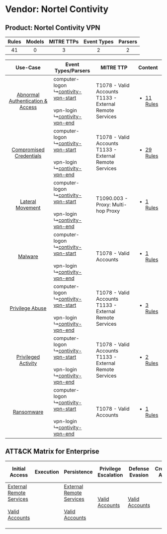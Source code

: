 Vendor: Nortel Contivity
========================
Product: Nortel Contivity VPN
-----------------------------
| Rules | Models | MITRE TTPs | Event Types | Parsers |
|:-----:|:------:|:----------:|:-----------:|:-------:|
|  41   |   0    |     3      |      2      |    2    |

|    Use-Case    | Event Types/Parsers    | MITRE TTP    | Content    |
|:----:| ---- | ---- | ---- |
| [Abnormal Authentication & Access](../../../UseCases/uc_abnormal_authentication_&_access.md) |  computer-logon<br> ↳[contivity-vpn-start](Ps/pC_contivityvpnstart.md)<br><br> vpn-login<br> ↳[contivity-vpn-end](Ps/pC_contivityvpnend.md)<br> | T1078 - Valid Accounts<br>T1133 - External Remote Services<br> | [<ul><li>11 Rules</li></ul>](RM/r_m_nortel_contivity_nortel_contivity_vpn_Abnormal_Authentication_&_Access.md) |
|          [Compromised Credentials](../../../UseCases/uc_compromised_credentials.md)          |  computer-logon<br> ↳[contivity-vpn-start](Ps/pC_contivityvpnstart.md)<br><br> vpn-login<br> ↳[contivity-vpn-end](Ps/pC_contivityvpnend.md)<br> | T1078 - Valid Accounts<br>T1133 - External Remote Services<br> | [<ul><li>29 Rules</li></ul>](RM/r_m_nortel_contivity_nortel_contivity_vpn_Compromised_Credentials.md)          |
|    [Lateral Movement](../../../UseCases/uc_lateral_movement.md)    |  computer-logon<br> ↳[contivity-vpn-start](Ps/pC_contivityvpnstart.md)<br><br> vpn-login<br> ↳[contivity-vpn-end](Ps/pC_contivityvpnend.md)<br> | T1090.003 - Proxy: Multi-hop Proxy<br>    | [<ul><li>1 Rules</li></ul>](RM/r_m_nortel_contivity_nortel_contivity_vpn_Lateral_Movement.md)    |
|    [Malware](../../../UseCases/uc_malware.md)    |  computer-logon<br> ↳[contivity-vpn-start](Ps/pC_contivityvpnstart.md)<br><br> vpn-login<br> ↳[contivity-vpn-end](Ps/pC_contivityvpnend.md)<br> | T1078 - Valid Accounts<br>    | [<ul><li>1 Rules</li></ul>](RM/r_m_nortel_contivity_nortel_contivity_vpn_Malware.md)    |
|    [Privilege Abuse](../../../UseCases/uc_privilege_abuse.md)    |  computer-logon<br> ↳[contivity-vpn-start](Ps/pC_contivityvpnstart.md)<br><br> vpn-login<br> ↳[contivity-vpn-end](Ps/pC_contivityvpnend.md)<br> | T1078 - Valid Accounts<br>T1133 - External Remote Services<br> | [<ul><li>3 Rules</li></ul>](RM/r_m_nortel_contivity_nortel_contivity_vpn_Privilege_Abuse.md)    |
|    [Privileged Activity](../../../UseCases/uc_privileged_activity.md)    |  computer-logon<br> ↳[contivity-vpn-start](Ps/pC_contivityvpnstart.md)<br><br> vpn-login<br> ↳[contivity-vpn-end](Ps/pC_contivityvpnend.md)<br> | T1078 - Valid Accounts<br>T1133 - External Remote Services<br> | [<ul><li>2 Rules</li></ul>](RM/r_m_nortel_contivity_nortel_contivity_vpn_Privileged_Activity.md)    |
|    [Ransomware](../../../UseCases/uc_ransomware.md)    |  computer-logon<br> ↳[contivity-vpn-start](Ps/pC_contivityvpnstart.md)<br><br> vpn-login<br> ↳[contivity-vpn-end](Ps/pC_contivityvpnend.md)<br> | T1078 - Valid Accounts<br>    | [<ul><li>1 Rules</li></ul>](RM/r_m_nortel_contivity_nortel_contivity_vpn_Ransomware.md)    |

ATT&CK Matrix for Enterprise
----------------------------
| Initial Access                                                                                                                                   | Execution | Persistence                                                                                                                                      | Privilege Escalation                                                | Defense Evasion                                                     | Credential Access | Discovery | Lateral Movement | Collection | Command and Control                                                                                                                       | Exfiltration | Impact |
| ------------------------------------------------------------------------------------------------------------------------------------------------ | --------- | ------------------------------------------------------------------------------------------------------------------------------------------------ | ------------------------------------------------------------------- | ------------------------------------------------------------------- | ----------------- | --------- | ---------------- | ---------- | ----------------------------------------------------------------------------------------------------------------------------------------- | ------------ | ------ |
| [External Remote Services](https://attack.mitre.org/techniques/T1133)<br><br>[Valid Accounts](https://attack.mitre.org/techniques/T1078)<br><br> |           | [External Remote Services](https://attack.mitre.org/techniques/T1133)<br><br>[Valid Accounts](https://attack.mitre.org/techniques/T1078)<br><br> | [Valid Accounts](https://attack.mitre.org/techniques/T1078)<br><br> | [Valid Accounts](https://attack.mitre.org/techniques/T1078)<br><br> |                   |           |                  |            | [Proxy: Multi-hop Proxy](https://attack.mitre.org/techniques/T1090/003)<br><br>[Proxy](https://attack.mitre.org/techniques/T1090)<br><br> |              |        |